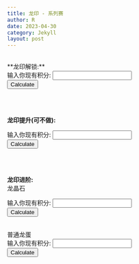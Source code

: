 ```yaml
---
title: 龙印 - 系列赛
author: R
date: 2023-04-30
category: Jekyll
layout: post
---
```

<br>
**龙印解锁:**
<form>
  <label for="points_unlock">输入你现有积分:</label>
  <input type="number" id="points_unlock" name="points_unlock">
  <br>
  <button type="button" onclick="calculate_hours_unlock()">Calculate</button>
</form>

<div id="result_unlock"></div>

<script>
function calculate_hours_unlock() {
  var points_unlock = document.getElementById("points_unlock").value;
  var hours_unlock = (6000 - points_unlock)/20;
  document.getElementById("result_unlock").textContent = "还需要使用加速 " + hours_unlock + "小时";
}
</script>

<br>
<br>


**龙印提升(可不做):**
<form>
  <label for="points_upgrade_turtle">输入你现有积分:</label>
  <input type="number" id="points_upgrade_turtle" name="points_upgrade_turtle">
  <br>
  <button type="button" onclick="calculate_upgrade_turtle()">Calculate</button>
</form>

<div id="result_upgrade_turtle"></div>

<script>
function calculate_upgrade_turtle() {
  var points_upgrade_turtle = document.getElementById("points_upgrade_turtle").value;
  var upgrade_turtle = (10000 - points_upgrade_turtle)/150;
  document.getElementById("result_upgrade_turtle").textContent = "还需要使用黄金龟 " + upgrade_turtle + "个";
}
</script>

<br>
<br>


**龙印进阶:**
<br>
龙晶石
<form>
  <label for="points_advance_crystals">输入你现有积分:</label>
  <input type="number" id="points_advance_crystals" name="points_advance_crystals">
  <br>
  <button type="button" onclick="calculate_crystals_advance()">Calculate</button>
</form>

<div id="result_crystals_advance"></div>

<script>
function calculate_crystals_advance() {
  var points_crystals_advance = document.getElementById("points_crystals_advance").value;
  var crystals_advance = (15600 - points_advance_crystals)/1;
  document.getElementById("result_crystals_advance").textContent = "还需要使用龙晶石 " + crystals_advance ;
}
</script>

<br>
普通龙蛋
<form>
  <label for="points_advance_eggs">输入你现有积分:</label>
  <input type="number" id="points_advance_eggs" name="points_advance_eggs">
  <br>
  <button type="button" onclick="calculate_advance_eggs()">Calculate</button>
</form>

<div id="result_advance_eggs"></div>

<script>
function calculate_advance_eggs() {
  var points_advance_eggs = document.getElementById(points_advance_eggs).value;
  var advance_eggs = (15600 - points_advance_eggs)/300;
  document.getElementById("result_advance_eggs").textContent = "还需要使用普通龙蛋 " + advance_eggs + "个";
}
</script>

<br>
<br>

